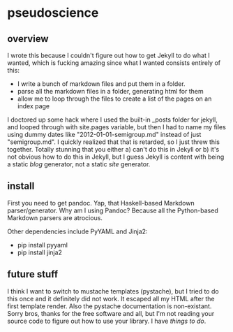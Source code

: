 pseudoscience
=======
overview
-----
I wrote this because I couldn't figure out how to get Jekyll to do what I wanted, which is fucking amazing since what I wanted consists entirely of this:

 - I write a bunch of markdown files and put them in a folder.
 - parse all the markdown files in a folder, generating html for them
 - allow me to loop through the files to create a list of the pages on an index page

I doctored up some hack where I used the built-in _posts folder for jekyll, and looped through with site.pages variable, but then I had to name my files using dummy dates like "2012-01-01-semigroup.md" instead of just "semigroup.md". I quickly realized that that is retarded, so I just threw this together. Totally stunning that you either a) can't do this in Jekyll or b) it's not obvious how to do this in Jekyll, but I guess Jekyll is content with being a static *blog* generator, not a static *site* generator.

install
-------
First you need to get pandoc. Yap, that Haskell-based Markdown parser/generator. Why am I using Pandoc? Because all the Python-based Markdown parsers are atrocious.

Other dependencies include PyYAML and Jinja2:

 - pip install pyyaml
 - pip install jinja2

 
future stuff
------------
I think I want to switch to mustache templates (pystache), but I tried to do this once and it definitely did not work. It escaped all my HTML after the first template render. Also the pystache documentation is non-existant. Sorry bros, thanks for the free software and all, but I'm not reading your source code to figure out how to use your library. I have *things to do*.
